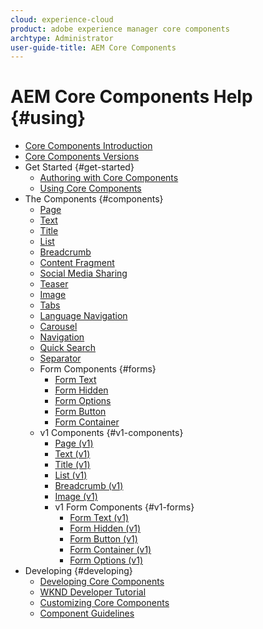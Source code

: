 ```yaml
---
cloud: experience-cloud
product: adobe experience manager core components
archtype: Administrator
user-guide-title: AEM Core Components
---
```


# AEM Core Components Help {#using}

+ [Core Components Introduction](introduction.md)
+ [Core Components Versions](versions.md)
+ Get Started {#get-started}
  + [Authoring with Core Components](authoring.md)
  + [Using Core Components](using.md)
+ The Components {#components}
  + [Page](page.md)
  + [Text](text.md)
  + [Title](title.md)
  + [List](list.md)
  + [Breadcrumb](breadcrumb.md)
  + [Content Fragment](content-fragment-component.md)
  + [Social Media Sharing](sharing.md)
  + [Teaser](teaser.md)
  + [Image](image.md)
  + [Tabs](tabs.md)
  + [Language Navigation](language-navigation.md)
  + [Carousel](carousel.md)
  + [Navigation](navigation.md)
  + [Quick Search](quick-search.md)
  + [Separator](separator.md)
  + Form Components {#forms}  
    + [Form Text](form-text.md)
    + [Form Hidden](form-hidden.md)
    + [Form Options](form-options.md)
    + [Form Button](form-button.md)
    + [Form Container](form-container.md)
  + v1 Components {#v1-components}
    + [Page (v1)](page-v1.md)
    + [Text (v1)](text-v1.md)
    + [Title (v1)](title-v1.md)
    + [List (v1)](list-v1.md)
    + [Breadcrumb (v1)](breadcrumb-v1.md)
    + [Image (v1)](image-v1.md)
    + v1 Form Components {#v1-forms}
      + [Form Text (v1)](form-text-v1.md)
      + [Form Hidden (v1)](form-hidden-v1.md)
      + [Form Button (v1)](form-button-v1.md)
      + [Form Container (v1)](form-container-v1.md)
      + [Form Options (v1)](form-options-v1.md)
+ Developing {#developing}
  + [Developing Core Components](developing.md)
  + [WKND Developer Tutorial](wknd-tutorial.md)
  + [Customizing Core Components](customizing.md)
  + [Component Guidelines](guidelines.md)
